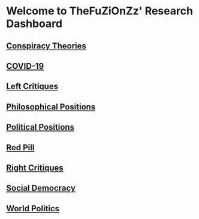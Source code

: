 # Welcome to TheFuZiOnZz' Research Dashboard
## [Conspiracy Theories](Conspiracy%20Theories)  
## [COVID-19](COVID-19/COVID-19)  
## [Left Critiques](Left%20Critiques)  
## [Philosophical Positions](Philosophical%20Positions)  
## [Political Positions](Political%20Positions)  
## [Red Pill](Red%20Pill/Red%20Pill)  
## [Right Critiques](Right%20Critiques)  
## [Social Democracy](Social%20Democracy/Social%20Democracy)  
## [World Politics](World%20Politics)  